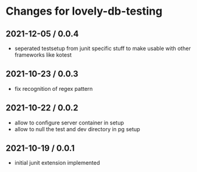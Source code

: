 # Changes for lovely-db-testing

## 2021-12-05 / 0.0.4

- seperated testsetup from junit specific stuff to make usable with
  other frameworks like kotest

## 2021-10-23 / 0.0.3

- fix recognition of regex pattern

## 2021-10-22 / 0.0.2

- allow to configure server container in setup
- allow to null the test and dev directory in pg setup

## 2021-10-19 / 0.0.1

- initial junit extension implemented
